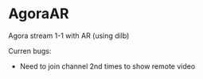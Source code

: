 # AgoraAR
Agora stream 1-1 with AR (using dilb)  

Curren bugs:
- Need to join channel 2nd times to show remote video
